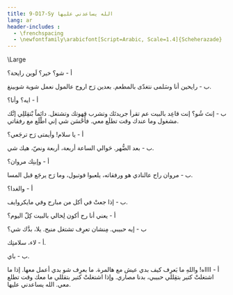 ```yaml
---
title: 9-D17-Sy الله يساعدني عليها
lang: ar
header-includes :
  - \frenchspacing
  - \newfontfamily\arabicfont[Script=Arabic, Scale=1.4]{Scheherazade}
---
```


\Large



أ - شو؟ خير؟ لَوين رايحة؟

ب - رايحين أنا وسَلمى نتغدّى بالمطعم. بعدين رَح اروح عالمول نعمل شوية شوبينغ.

أ - ايه؟ وأنا؟ 

ب - إنتَ شُو؟ إنت قاعِد بالبيت عم تقرأ جريدتَك وتشرب قهوتك وتشتغل. دائماً بْتقِللِي إنَّك مشغول وما عندك وقت تطلَع معي. فأَحْسَن شي إني اطْلَع مع رفقاتي. 
 
أ - يا سلام! وأيمتى رَح ترجَعي؟ 

ب - بعد الضُّهر. حَوالي الساعة أربعة، أربعة ونصّ، هيك شي.

أ - وإبنِك مروان؟

ب - مروان راح عالنادي هو ورفقاته، يلعبوا فوتبول، وما رَح يرجَع قبل المسا.

أ - والغدا؟

ب - إذا جعتْ في أكل من مبارح وفي مايكروايف.

أ - يعني أنا رح أكون لِحالي بالبيت كِلّ اليوم؟

ب - إيه حبيبي. مِنشان تعرِف تشتغل منيح. يلا، بدَّك شي؟

أ - لاء، سلامتِك.

ب - باي.

أ - ااااه! واللهِ ما بَعرِف كيف بدي عيش مع هالمرة. ما بعرِف شو بدي أعمل معها. إذا ما اشتغلتْ كتير بتقِللي حبيبي، بدنا مصاري. وإذا اشتغلتْ كتير بتقللي ما معك وقت تطلع معي. الله يساعدني عليها. 
